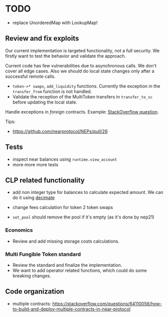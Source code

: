 # TODO

+ replace UnorderedMap with LookupMap!

## Review and fix exploits

Our current implementation is targeted functionality, not a full security.
We firstly want to test the behavior and validate the approach.

Current code has few vulnerabilities due to asynchronous calls. We don't cover all edge cases. Also we should do local state changes only after a successful remote calls.

+ `token->* swaps`, `add_liquidity` functions.
  Currently the exception in the `transfer_from` function is not handled.
+ Validate the reception of the MultiToken transfers in `transfer_to_sc` before updating the local state.

Handle exceptions in _foreign_ contracts. Example: [StackOverflow question](https://stackoverflow.com/questions/62987417).


Tips:
+ https://github.com/nearprotocol/NEPs/pull/26

## Tests

+ inspect near balances using `runtime.view_account`
+ more more more tests


## CLP related functionality

+ add non integer type for balances to calculate expected amount. We can do it using [decimate](https://crates.io/crates/decimate)
+ change fees calculation for token 2 token swaps

+ `set_pool` should remove the pool if it's empty (as it's done by nep21)

### Economics

+ Review and add missing storage costs calculations.

### Multi Fungible Token standard

+ Review the standard and finalize the implementation.
+ We want to add operator related functions, which could do some breaking changes.

## Code organization

+ multiple contracts: https://stackoverflow.com/questions/64110056/how-to-build-and-deploy-multiple-contracts-in-near-protocol
